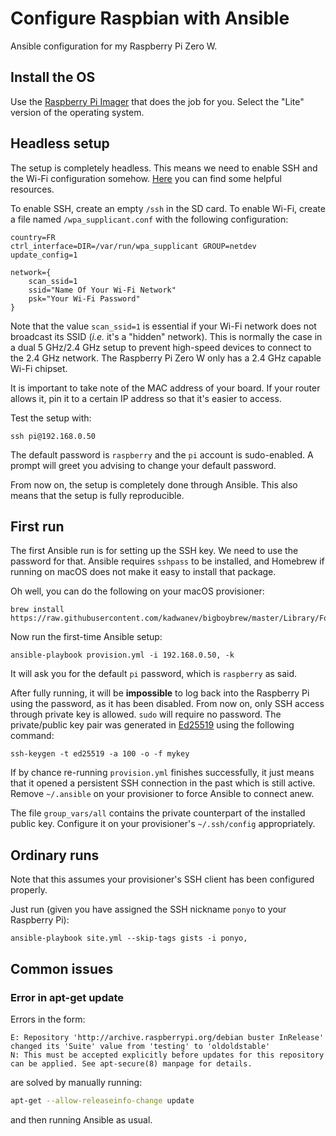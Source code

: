 Configure Raspbian with Ansible
===============================

Ansible configuration for my Raspberry Pi Zero W.


Install the OS
--------------
Use the [Raspberry Pi Imager](https://www.raspberrypi.org/downloads/) that does the job for you.
Select the "Lite" version of the operating system.


Headless setup
--------------
The setup is completely headless. This means we need to enable SSH and the Wi-Fi configuration
somehow. [Here](https://desertbot.io/blog/headless-raspberry-pi-3-bplus-ssh-wifi-setup) you can find
some helpful resources.

To enable SSH, create an empty `/ssh` in the SD card. To enable Wi-Fi, create a file named
`/wpa_supplicant.conf` with the following configuration:

```
country=FR
ctrl_interface=DIR=/var/run/wpa_supplicant GROUP=netdev
update_config=1

network={
    scan_ssid=1
    ssid="Name Of Your Wi-Fi Network"
    psk="Your Wi-Fi Password"
}
```

Note that the value `scan_ssid=1` is essential if your Wi-Fi network does not broadcast its SSID
(_i.e._ it's a "hidden" network). This is normally the case in a dual 5 GHz/2.4 GHz setup to prevent
high-speed devices to connect to the 2.4 GHz network. The Raspberry Pi Zero W only has a 2.4 GHz
capable Wi-Fi chipset.

It is important to take note of the MAC address of your board. If your router allows it, pin it to
a certain IP address so that it's easier to access.

Test the setup with:

```
ssh pi@192.168.0.50
```

The default password is `raspberry` and the `pi` account is sudo-enabled. A prompt will greet you
advising to change your default password.

From now on, the setup is completely done through Ansible. This also means that the setup is fully
reproducible.


First run
---------
The first Ansible run is for setting up the SSH key. We need to use the password for that. Ansible
requires `sshpass` to be installed, and Homebrew if running on macOS does not make it easy to
install that package.

Oh well, you can do the following on your macOS provisioner:

```
brew install https://raw.githubusercontent.com/kadwanev/bigboybrew/master/Library/Formula/sshpass.rb
```

Now run the first-time Ansible setup:

```
ansible-playbook provision.yml -i 192.168.0.50, -k
```

It will ask you for the default `pi` password, which is `raspberry` as said.

After fully running, it will be **impossible** to log back into the Raspberry Pi using the password,
as it has been disabled. From now on, only SSH access through private key is allowed. `sudo` will
require no password. The private/public key pair was generated in
[Ed25519](https://medium.com/risan/upgrade-your-ssh-key-to-ed25519-c6e8d60d3c54) using the following
command:

```
ssh-keygen -t ed25519 -a 100 -o -f mykey
```

If by chance re-running `provision.yml` finishes successfully, it just means that it opened a
persistent SSH connection in the past which is still active. Remove `~/.ansible` on your provisioner
to force Ansible to connect anew.

The file `group_vars/all` contains the private counterpart of the installed public key. Configure it
on your provisioner's `~/.ssh/config` appropriately.


Ordinary runs
-------------

Note that this assumes your provisioner's SSH client has been configured properly.

Just run (given you have assigned the SSH nickname `ponyo` to your Raspberry Pi):

```
ansible-playbook site.yml --skip-tags gists -i ponyo,
```


Common issues
-------------

### Error in apt-get update

Errors in the form:

```text
E: Repository 'http://archive.raspberrypi.org/debian buster InRelease' changed its 'Suite' value from 'testing' to 'oldoldstable'
N: This must be accepted explicitly before updates for this repository can be applied. See apt-secure(8) manpage for details.
```

are solved by manually running:

```sh
apt-get --allow-releaseinfo-change update
```

and then running Ansible as usual.
